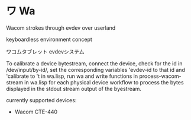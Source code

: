 
# ワ Wa

Wacom strokes through evdev over userland

keyboardless environment concept

ワコムタブレット evdevシステム

To calibrate a device bytestream, connect the device, check for the id in /dev/input/by-id/, set the corresponding variables 'evdev-id to that id and 'calibrate to 't in wa.lisp, run wa and write functions in process-wacom-stream in wa.lisp for each physical device workflow to process the bytes displayed in the stdout stream output of the byestream.

currently supported devices:
* Wacom CTE-440

